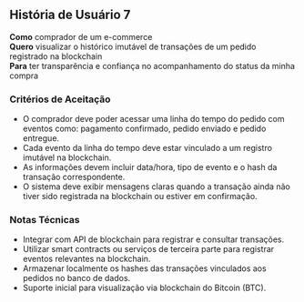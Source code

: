 ## História de Usuário 7

**Como** comprador de um e-commerce  
**Quero** visualizar o histórico imutável de transações de um pedido registrado na blockchain  
**Para** ter transparência e confiança no acompanhamento do status da minha compra

### Critérios de Aceitação

- O comprador deve poder acessar uma linha do tempo do pedido com eventos como: pagamento confirmado, pedido enviado e pedido entregue.  
- Cada evento da linha do tempo deve estar vinculado a um registro imutável na blockchain.  
- As informações devem incluir data/hora, tipo de evento e o hash da transação correspondente.  
- O sistema deve exibir mensagens claras quando a transação ainda não tiver sido registrada na blockchain ou estiver em confirmação.

### Notas Técnicas

- Integrar com API de blockchain para registrar e consultar transações.  
- Utilizar smart contracts ou serviços de terceira parte para registrar eventos relevantes na blockchain.  
- Armazenar localmente os hashes das transações vinculados aos pedidos no banco de dados.  
- Suporte inicial para visualização via blockchain do Bitcoin (BTC).
